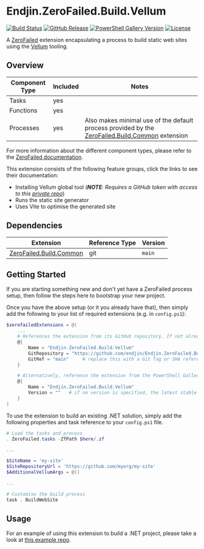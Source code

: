 # Endjin.ZeroFailed.Build.Vellum

[![Build Status](https://github.com/endjin/Endjin.ZeroFailed.Build.Vellum/actions/workflows/build.yml/badge.svg)](https://github.com/endjin/Endjin.ZeroFailed.Build.Vellum/actions/workflows/build.yml)
[![GitHub Release](https://img.shields.io/github/release/endjin/Endjin.ZeroFailed.Build.Vellum.svg)](https://github.com/endjin/Endjin.ZeroFailed.Build.Vellum/releases)
[![PowerShell Gallery Version](https://img.shields.io/powershellgallery/v/Endjin.ZeroFailed.Build.Vellum?color=blue)](https://www.powershellgallery.com/packages/Endjin.ZeroFailed.Build.Vellum)
[![License](https://img.shields.io/github/license/endjin/Endjin.ZeroFailed.Build.Vellum.svg)](https://github.com/endjin/Endjin.ZeroFailed.Build.Vellum/blob/main/LICENSE)


A [ZeroFailed](https://github.com/zerofailed/ZeroFailed) extension encapsulating a process to build static web sites using the [Vellum](https://github.com/endjin/Endjin.StaticSiteGen) tooling.

## Overview

| Component Type | Included | Notes                                                                                                                                                    |
| -------------- | -------- | -------------------------------------------------------------------------------------------------------------------------------------------------------- |
| Tasks          | yes      |                                                                                                                                                          |
| Functions      | yes      |                                                                                                                                                          |
| Processes      | yes      | Also makes minimal use of the default process provided by the [ZeroFailed.Build.Common](https://github.com/zerofailed/ZeroFailed.Build.Common) extension |

For more information about the different component types, please refer to the [ZeroFailed documentation](https://github.com/zerofailed/ZeroFailed/blob/main/README.md#extensions).

This extension consists of the following feature groups, click the links to see their documentation:

- Installing Vellum global tool (***NOTE**: Requires a GitHub token with access to this [private repo](https://github.com/endjin/Endjin.StaticSiteGen)*)
- Runs the static site generator
- Uses Vite to optimise the generated site

## Dependencies

| Extension                                                                        | Reference Type | Version |
| -------------------------------------------------------------------------------- | -------------- | ------- |
| [ZeroFailed.Build.Common](https://github.com/zerofailed/ZeroFailed.Build.Common) | git            | `main`  |

## Getting Started

If you are starting something new and don't yet have a ZeroFailed process setup, then follow the steps here to bootstrap your new project.

Once you have the above setup (or it you already have that), then simply add the following to your list of required extensions (e.g. in `config.ps1`):

```powershell
$zerofailedExtensions = @(
    ...
    # References the extension from its GitHub repository. If not already installed, use latest version from 'main' will be downloaded.
    @{
        Name = "Endjin.ZeroFailed.Build.Vellum"
        GitRepository = "https://github.com/endjin/Endjin.ZeroFailed.Build.Vellum"
        GitRef = "main"     # replace this with a Git Tag or SHA reference if want to pin to a specific version
    }

    # Alternatively, reference the extension from the PowerShell Gallery.
    @{
        Name = "Endjin.ZeroFailed.Build.Vellum"
        Version = ""   # if no version is specified, the latest stable release will be used
    }
)
```

To use the extension to build an existing .NET solution, simply add the following properties and task reference to your `config.ps1` file.

```powershell
# Load the tasks and process
. ZeroFailed.tasks -ZfPath $here/.zf

...

$SiteName = 'my-site'
$SiteRepositoryUrl = 'https://github.com/myorg/my-site'
$AdditionalVellumArgs = @()

...

# Customise the build process
task . BuildWebSite
```

## Usage

For an example of using this extension to build a .NET project, please take a look at [this example repo](https://github.com/endjin/fabric-weekly-info).